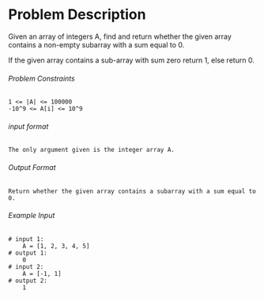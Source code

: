 # Problem Description

Given an array of integers A, find and return whether the given array contains a non-empty subarray with a sum equal to 0.

If the given array contains a sub-array with sum zero return 1, else return 0.

###### Problem Constraints

```
1 <= |A| <= 100000
-10^9 <= A[i] <= 10^9
```

###### input format

``` 
The only argument given is the integer array A.
```

###### Output Format

```
Return whether the given array contains a subarray with a sum equal to 0.
```

###### Example Input

```
# input 1: 
    A = [1, 2, 3, 4, 5]
# output 1: 
    0
# input 2: 
    A = [-1, 1]
# output 2: 
    1
```
